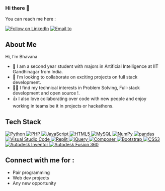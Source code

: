 ### Hi there 👋

You can reach me here :
<p align="left">
  <a href="https://www.linkedin.com/in/bhavana-r-212815289/"><img title="Follow on LinkedIn" src="https://img.shields.io/badge/LinkedIn-0077B5?style=for-the-badge&logo=linkedin&logoColor=white"/></a>
  <a href="mailto:bhavanaravi006@gmail.com"><img title="Email to" src="https://img.shields.io/badge/Gmail-D14836?style=for-the-badge&logo=gmail&logoColor=white"/></a>
   
## About Me 
Hi, I’m Bhavana
- 🔭 I am a second year student with majors in Artificial Intelligence at IIT Gandhinagar from India.
- 💞 I’m looking to collaborate on exciting projects on full stack development.
- 👩‍💻 I find my technical interests in Problem Solving, Full-stack development and open source !. 
- 👍 I also love collaborating over code with new people and enjoy working in teams be it in projects or hackathons. 

## Tech Stack

<p align="left">
 <a href="#">
<img alt="Python" src="https://img.shields.io/badge/python%20-%2314354C.svg?&style=for-the-badge&logo=python&logoColor=white"/>
<img alt="PHP" src="https://img.shields.io/badge/php%20-%23777BB4.svg?&style=for-the-badge&logo=php&logoColor=white"/>
<img alt="JavaScript" src="https://img.shields.io/badge/javascript%20-%23323330.svg?&style=for-the-badge&logo=javascript&logoColor=%23F7DF1E"/>
<img alt="HTML5" src="https://img.shields.io/badge/html5%20-%23E34F26.svg?&style=for-the-badge&logo=html5&logoColor=white"/>
<img alt='MySQL' src="https://img.shields.io/badge/SQL-MySQL?style=for-the-badge&logo=mysql&color=F29111"/>
<img alt="NumPy" src="https://img.shields.io/badge/numpy%20-%23013243.svg?&style=for-the-badge&logo=numpy&logoColor=white"/>
<img alt="pandas" src="https://img.shields.io/badge/pandas%20-%23150458.svg?&style=for-the-badge&logo=pandas&logoColor=white"/>
<img alt="Visual Studio Code" src="https://img.shields.io/badge/VSCode%20-%23007ACC.svg?&style=for-the-badge&logo=visual-studio-code&logoColor=white"/>
<img alt="Replit" src="https://img.shields.io/badge/Replit%20-%230D101E.svg?&style=for-the-badge&logo=replit&logoColor=white"/>
<img alt="jQuery" src="https://img.shields.io/badge/jquery%20-%230769AD.svg?&style=for-the-badge&logo=jquery&logoColor=white"/>
<img alt="Composer" src="https://img.shields.io/badge/Composer%20-%23885633.svg?&style=for-the-badge&logo=composer&logoColor=white"/>
<img alt="Bootstrap" src="https://img.shields.io/badge/bootstrap%20-%23563D7C.svg?&style=for-the-badge&logo=bootstrap&logoColor=white"/>
<img alt="CSS3" src="https://img.shields.io/badge/css3%20-%231572B6.svg?&style=for-the-badge&logo=css3&logoColor=white"/>
<img alt="Autodesk Inventor" src="https://img.shields.io/badge/Autodesk%20Inventor%20-%23E37933.svg?&style=for-the-badge&logo=autodesk&logoColor=white"/>
<img alt="Autodesk Fusion 360" src="https://img.shields.io/badge/Autodesk%20Fusion%20360%20-%23FF6600.svg?&style=for-the-badge&logo=autodesk&logoColor=white"/>


 </a>
</p>

## Connect with me for :
  - Pair programming
  - Web dev projects
  - Any new opportunity
